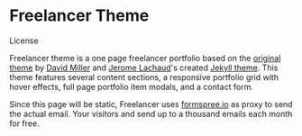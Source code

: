 # Freelancer Theme

License

Freelancer theme is a one page freelancer portfolio based on the [original theme](//github.com/IronSummitMedia/startbootstrap-freelancer) by [David Miller](//github.com/davidtmiller) and [Jerome Lachaud](//github.com/jeromelachaud)'s created [Jekyll theme](//github.com/jeromelachaud/freelancer-theme). This theme features several content sections, a responsive portfolio grid with hover effects, full page portfolio item modals, and a contact form.

Since this page will be static, Freelancer uses [formspree.io](//formspree.io/) as proxy to send the actual email. Your visitors and send up to a thousand emails each month for free.
